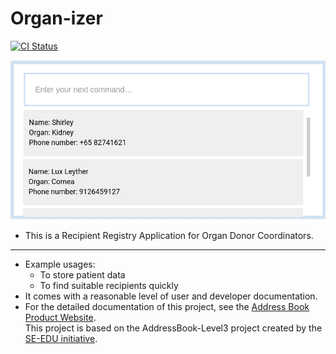 # Organ-izer

[![CI Status](https://github.com/AY2526S1-CS2103T-T17-3/tp/workflows/Java%20CI/badge.svg)](https://github.com/AY2526S1-CS2103T-T17-3/tp/actions)

![Ui](docs/images/Ui.png)

* This is a Recipient Registry Application for Organ Donor   Coordinators.

---
* Example usages:
  * To store patient data
  * To find suitable recipients quickly
* It comes with a reasonable level of user and developer documentation.
* For the detailed documentation of this project, see the [Address Book Product Website](https://ay2526s1-cs2103t-t17-3.github.io/tp/).  
This project is based on the AddressBook-Level3 project created by the [SE-EDU initiative](https://se-education.org/).

